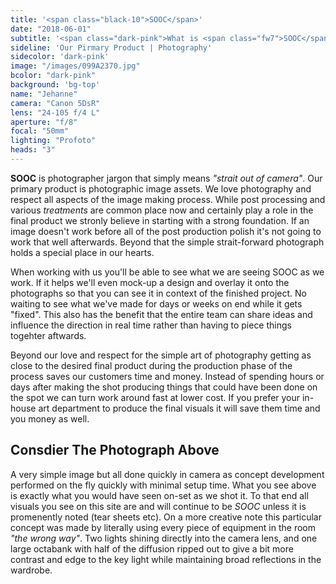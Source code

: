 ```yaml
---
title: '<span class="black-10">SOOC</span>'
date: "2018-06-01"
subtitle: '<span class="dark-pink">What is <span class="fw7">SOOC</span> and why it is important to us.</span>'
sideline: 'Our Pirmary Product | Photography'
sidecolor: 'dark-pink'
image: "/images/099A2370.jpg"
bcolor: "dark-pink"
background: 'bg-top'
name: "Jehanne"
camera: "Canon 5DsR"
lens: "24-105 f/4 L"
aperture: "f/8"
focal: "50mm"
lighting: "Profoto"
heads: "3"
---
```

**SOOC** is photographer jargon that simply means *"strait out of camera"*. Our primary product is photographic image assets. We love photography and respect all aspects of the image making process. While post processing and various *treatments* are common place now and certainly play a role in the final product we stronly believe in starting with a strong foundation. If an image doesn't work before all of the post production polish it's not going to work that well afterwards. Beyond that the simple strait-forward photograph holds a special place in our hearts.

When working with us you'll be able to see what we are seeing SOOC as we work. If it helps we'll even mock-up a design and overlay it onto the photographs so that you can see it in context of the finished project. No waiting to see what we've made for days or weeks on end while it gets "fixed". This also has the benefit that the entire team can share ideas and influence the direction in real time rather than having to piece things togehter aftwards. 

Beyond our love and respect for the simple art of photography getting as close to the desired final product during the production phase of the process saves our customers time and money. Instead of spending hours or days after making the shot producing things that could have been done on the spot we can turn work around fast at lower cost. If you prefer your in-house art department to produce the final visuals it will save them time and you money as well.

## Consdier The Photograph Above

A very simple image but all done quickly in camera as concept development performed on the fly quickly with minimal setup time. What you see above is exactly what you would have seen on-set as we shot it. To that end all visuals you see on this site are and will continue to be *SOOC* unless it is promenently noted (tear sheets etc). On a more creative note this particular concept was made by literally using every piece of equipment in the room *"the wrong way"*. Two lights shining directly into the camera lens, and one large octabank with half of the diffusion ripped out to give a bit more contrast and edge to the key light while maintaining broad reflections in the wardrobe.

